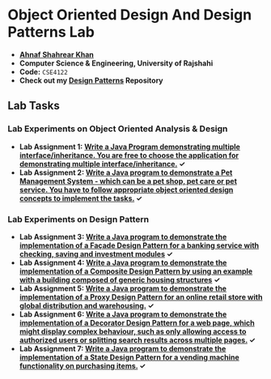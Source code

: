# Object Oriented Design And Design Patterns Lab
- **[Ahnaf Shahrear Khan](https://github.com/ahnafshahrear)**
- **Computer Science & Engineering, University of Rajshahi**
- **Code:** `CSE4122`
- **Check out my [Design Patterns](https://github.com/ahnafshahrear/Design-Patterns) Repository**


## Lab Tasks

### Lab Experiments on Object Oriented Analysis & Design
- **Lab Assignment 1: [Write a Java Program demonstrating multiple interface/inheritance. You are free to choose the application for demonstrating multiple interface/inheritance.](https://github.com/ahnafshahrear/Object-Oriented-Design-And-Design-Patterns-Lab/tree/main/Example%20of%20Java%20Multiple%20Inheritance) ✓**
- **Lab Assignment 2: [Write a Java program to demonstrate a Pet Management System - which can be a pet shop, pet care or pet service. You have to follow appropriate object oriented design concepts to implement the tasks.](https://github.com/ahnafshahrear/Animal-Hospital-Management-System) ✓**

### Lab Experiments on Design Pattern
- **Lab Assignment 3: [Write a Java program to demonstrate the implementation of a Façade Design Pattern for a banking service with checking, saving and investment modules](https://github.com/ahnafshahrear/Object-Oriented-Design-And-Design-Patterns-Lab/tree/main/Banking%20Service%20using%20Facade%20Design%20Pattern) ✓**
- **Lab Assignment 4: [Write a Java program to demonstrate the implementation of a Composite Design Pattern by using an example with a building composed of generic housing structures](https://github.com/ahnafshahrear/Object-Oriented-Design-And-Design-Patterns-Lab/tree/main/Housing%20Structure%20using%20Composite%20Design%20Pattern) ✓**
- **Lab Assignment 5: [Write a Java program to demonstrate the implementation of a Proxy Design Pattern for an online retail store with global distribution and warehousing.](https://github.com/ahnafshahrear/Object-Oriented-Design-And-Design-Patterns-Lab/tree/main/Online%20Retail%20Store%20using%20Proxy%20Pattern) ✓**
- **Lab Assignment 6: [Write a Java program to demonstrate the implementation of a Decorator Design Pattern for a web page, which might display complex behaviour, such as only allowing access to authorized 
users or splitting search results across multiple pages.](https://github.com/ahnafshahrear/Object-Oriented-Design-And-Design-Patterns-Lab/tree/main/Wed%20Page%20using%20Decorator%20Pattern) ✓**
- **Lab Assignment 7: [Write a Java program to demonstrate the implementation of a State Design Pattern for a vending machine functionality on purchasing items.](https://github.com/ahnafshahrear/Design-Patterns/tree/main/State%20Pattern/Vending%20Machine) ✓**
